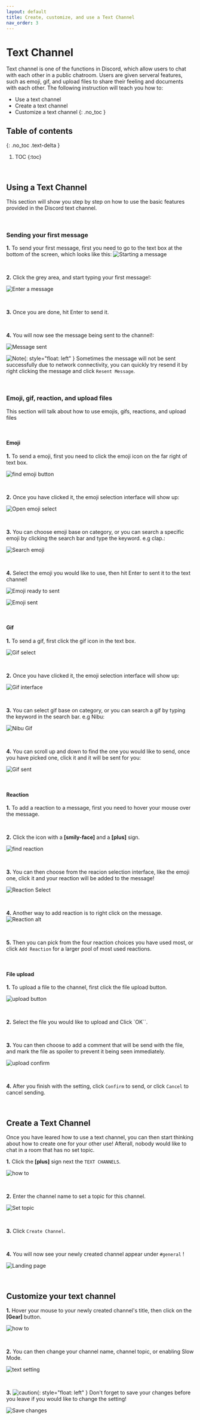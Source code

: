 ```yaml
---
layout: default
title: Create, customize, and use a Text Channel
nav_order: 3
---
```


# Text Channel

Text channel is one of the functions in Discord, which allow users to chat with each other in a public chatroom. Users are given serveral features, such as emoji, gif, and upload files to share their feeling and documents with each other. The following instruction will teach you how to:

- Use a text channel
- Create a text channel
- Customize a text channel
{: .no_toc }

## Table of contents
{: .no_toc .text-delta }

1. TOC
{:toc}

<br  />

## Using a Text Channel

This section will show you step by step on how to use the basic features provided in the Discord text channel.

<br  />

### Sending your first message

**1.** To send your first message, first you need to go to the text box at the bottom of the screen, which looks like this:
![Starting a message](https://github.com/bobsmithliu/discordfordummies/blob/gh-pages/assets/images/comm-user-doc-pic/text-channel-start-message.PNG?raw=true)

<br  />

**2.** Click the grey area, and start typing your first message!:

![Enter a message](https://github.com/bobsmithliu/discordfordummies/blob/gh-pages/assets/images/comm-user-doc-pic/text-channel-text-enter.png?raw=true)

<br  />

**3.** Once you are done, hit Enter to send it.

<br  />

**4.** You will now see the message being sent to the channel!:

![Message sent](https://github.com/bobsmithliu/discordfordummies/blob/gh-pages/assets/images/comm-user-doc-pic/text-channel-msg-sent.png?raw=true)

![Note](https://github.com/bobsmithliu/discordfordummies/blob/gh-pages/assets/images/comm-user-doc-pic/note.png?raw=true){: style="float: left" } Sometimes the message will not be sent successfully due to network connectivity, you can quickly try resend it by right clicking the message and click `Resent Message`.

<br  />

### Emoji, gif, reaction, and upload files

This section will talk about how to use emojis, gifs, reactions, and upload files

<br  />

#### Emoji

**1.** To send a emoji, first you need to click the emoji icon on the far right of text box.

![find emoji button](https://github.com/bobsmithliu/discordfordummies/blob/gh-pages/assets/images/comm-user-doc-pic/text-channel-emoji-find.png?raw=true)

<br  />

**2.** Once you have clicked it, the emoji selection interface will show up:

![Open emoji select](https://github.com/bobsmithliu/discordfordummies/blob/gh-pages/assets/images/comm-user-doc-pic/text-channel-emoji.png?raw=true)

<br  />

**3.** You can choose emoji base on category, or you can search a specific emoji by clicking the search bar and type the keyword. e.g clap.:

![Search emoji](https://github.com/bobsmithliu/discordfordummies/blob/gh-pages/assets/images/comm-user-doc-pic/text-channel-emoji-search.png?raw=true)

<br  />

**4.** Select the emoji you would like to use, then hit Enter to sent it to the text channel!

![Emoji ready to sent](https://github.com/bobsmithliu/discordfordummies/blob/gh-pages/assets/images/comm-user-doc-pic/text-channel-emoji-ready-to-send.png?raw=true)

![Emoji sent](https://github.com/bobsmithliu/discordfordummies/blob/gh-pages/assets/images/comm-user-doc-pic/text-channel-emoji-sent.png?raw=true)

<br  />

#### Gif

**1.** To send a gif, first click the gif icon in the text box.

![Gif select](https://github.com/bobsmithliu/discordfordummies/blob/gh-pages/assets/images/comm-user-doc-pic/text-channel-gif-icon.png?raw=true)

<br  />

**2.** Once you have clicked it, the emoji selection interface will show up:

![Gif interface](https://github.com/bobsmithliu/discordfordummies/blob/gh-pages/assets/images/comm-user-doc-pic/text-channel-gif.png?raw=true)

<br  />

**3.** You can select gif base on category, or you can search a gif by typing the keyword in the search bar. e.g Nibu:

![Nibu Gif](https://github.com/bobsmithliu/discordfordummies/blob/gh-pages/assets/images/comm-user-doc-pic/text-channel-gif-search.png?raw=true)

<br  />

**4.** You can scroll up and down to find the one you would like to send, once you have picked one, click it and it will be sent for you:

![Gif sent](https://github.com/bobsmithliu/discordfordummies/blob/gh-pages/assets/images/comm-user-doc-pic/text-channel-gif-sent.png?raw=true)

<br  />

#### Reaction

**1.** To add a reaction to a message, first you need to hover your mouse over the message.

<br  />

**2.** Click the icon with a **[smily-face]** and a **[plus]** sign.

![find reaction](https://github.com/bobsmithliu/discordfordummies/blob/gh-pages/assets/images/comm-user-doc-pic/text-channel-find-reaction.png?raw=true)

<br  />

**3.** You can then choose from the reacion selection interface, like the emoji one, click it and your reaction will be added to the message!

![Reaction Select](https://github.com/bobsmithliu/discordfordummies/blob/gh-pages/assets/images/comm-user-doc-pic/text-channel-add-reaction.png?raw=true)

<br  />

**4.** Another way to add reaction is to right click on the message.
![Reaction alt](https://github.com/bobsmithliu/discordfordummies/blob/gh-pages/assets/images/comm-user-doc-pic/text-channel-reaction-alt.png?raw=true)

<br  />

**5.** Then you can pick from the four reaction choices you have used most, or click `Add Reaction` for a larger pool of most used reactions.
    
<br  />

#### File upload

**1.** To upload a file to the channel, first click the file upload button.

![upload button](https://github.com/bobsmithliu/discordfordummies/blob/gh-pages/assets/images/comm-user-doc-pic/text-channel-file-upload-button.png?raw=true)

<br  />

**2.** Select the file you would like to upload and Click `OK``.

<br  />

**3.** You can then choose to add a comment that will be send with the file, and mark the file as spoiler to prevent it being seen immediately.

![upload confirm](https://github.com/bobsmithliu/discordfordummies/blob/gh-pages/assets/images/comm-user-doc-pic/text-channel-file-upload-option.png?raw=true)

<br  />

**4.** After you finish with the setting, click `Confirm` to send, or click `Cancel` to cancel sending.

<br  />

## Create a Text Channel

Once you have leared how to use a text channel, you can then start thinking about how to create one for your other use! Afterall, nobody would like to chat in a room that has no set topic.

**1.** Click the **[plus]** sign next the `TEXT CHANNELS`.

![how to](https://github.com/bobsmithliu/discordfordummies/blob/gh-pages/assets/images/comm-user-doc-pic/text-channel-create-how-to.png?raw=true)

<br  />

**2.** Enter the channel name to set a topic for this channel.

![Set topic](https://github.com/bobsmithliu/discordfordummies/blob/gh-pages/assets/images/comm-user-doc-pic/text-channel-create-channel-setting.png?raw=true)

<br  />

**3.** Click `Create Channel`.

<br  />

**4.** You will now see your newly created channel appear under `#general` !
    
![Landing page](https://github.com/bobsmithliu/discordfordummies/blob/gh-pages/assets/images/comm-user-doc-pic/text-channel-create-channel-landing.png?raw=true)

<br  />

## Customize your text channel

**1.** Hover your mouse to your newly created channel's title, then click on the **[Gear]** button.

![how to](https://github.com/bobsmithliu/discordfordummies/blob/gh-pages/assets/images/comm-user-doc-pic/text-channel-create-how-to.png?raw=true)

<br  />

**2.** You can then change your channel name, channel topic, or enabling Slow Mode.

![text setting](https://github.com/bobsmithliu/discordfordummies/blob/gh-pages/assets/images/comm-user-doc-pic/text-channel-setting-landing-page.png?raw=true)

<br  />

**3.** ![caution](https://github.com/bobsmithliu/discordfordummies/blob/gh-pages/assets/images/comm-user-doc-pic/caution.png?raw=true){: style="float: left" } Don't forget to save your changes before you leave if you would like to change the setting!

![Save changes](https://github.com/bobsmithliu/discordfordummies/blob/gh-pages/assets/images/comm-user-doc-pic/voice-channel-customize-3.PNG?raw=true)
